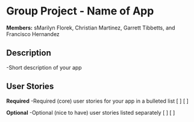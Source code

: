 # Group Project - **Name of App**

**Members:** sMarilyn Florek, Christian Martinez, Garrett Tibbetts, and Francisco Hernandez

## Description
-Short description of your app

## User Stories

**Required** -Required (core) user stories for your app in a bulleted list
[ ]
[ ]

**Optional** -Optional (nice to have) user stories listed separately
[ ]
[ ]
